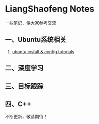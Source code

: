 # LiangShaofeng Notes

一些笔记，供大家参考交流

## 一、Ubuntu系统相关

1.   [ubuntu install & config tutorials](./notes/Ubuntu20.04_install_tutorials.md) 







## 二、深度学习







## 三、目标跟踪







## 四、C++







不断更新，敬请期待！
